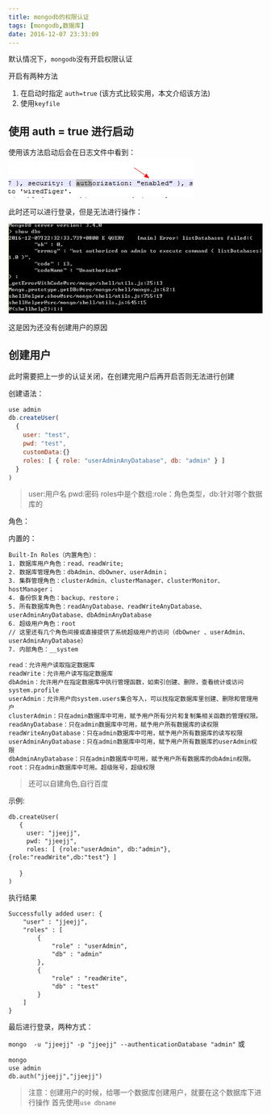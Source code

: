 ```yaml
---
title: mongodb的权限认证
tags: [mongodb,数据库]
date: 2016-12-07 23:33:09
---
```



默认情况下，`mongodb`没有开启权限认证

开启有两种方法

1. 在启动时指定 `auth=true` (该方式比较实用，本文介绍该方法)
2. 使用`keyfile`

<!--more-->

## 使用 auth = true 进行启动

使用该方法启动后会在日志文件中看到：
![authenable](/images/mongodb的权限认证/authenable.png)

此时还可以进行登录，但是无法进行操作：

![alt](/images/mongodb的权限认证/noauth.png)

这是因为还没有创建用户的原因

## 创建用户

此时需要把上一步的认证关闭，在创建完用户后再开启否则无法进行创建

创建语法：
```js
use admin
db.createUser(
  {
    user: "test",
    pwd: "test",
	customData:{}
    roles: [ { role: "userAdminAnyDatabase", db: "admin" } ]
  }
)
```

>user:用户名
>pwd:密码
>roles中是个数组:role：角色类型，db:针对哪个数据库的

角色：

内置的：

```
Built-In Roles（内置角色）：
1. 数据库用户角色：read、readWrite;
2. 数据库管理角色：dbAdmin、dbOwner、userAdmin；
3. 集群管理角色：clusterAdmin、clusterManager、clusterMonitor、hostManager；
4. 备份恢复角色：backup、restore；
5. 所有数据库角色：readAnyDatabase、readWriteAnyDatabase、userAdminAnyDatabase、dbAdminAnyDatabase
6. 超级用户角色：root  
// 这里还有几个角色间接或直接提供了系统超级用户的访问（dbOwner 、userAdmin、userAdminAnyDatabase）
7. 内部角色：__system
```

```
read：允许用户读取指定数据库
readWrite：允许用户读写指定数据库
dbAdmin：允许用户在指定数据库中执行管理函数，如索引创建、删除，查看统计或访问system.profile
userAdmin：允许用户向system.users集合写入，可以找指定数据库里创建、删除和管理用户
clusterAdmin：只在admin数据库中可用，赋予用户所有分片和复制集相关函数的管理权限。
readAnyDatabase：只在admin数据库中可用，赋予用户所有数据库的读权限
readWriteAnyDatabase：只在admin数据库中可用，赋予用户所有数据库的读写权限
userAdminAnyDatabase：只在admin数据库中可用，赋予用户所有数据库的userAdmin权限
dbAdminAnyDatabase：只在admin数据库中可用，赋予用户所有数据库的dbAdmin权限。
root：只在admin数据库中可用。超级账号，超级权限
```

>还可以自建角色,自行百度

示例:
```
db.createUser(
   {
     user: "jjeejj",
     pwd: "jjeejj",
     roles: [ {role:"userAdmin", db:"admin"},{role:"readWrite",db:"test"} ]

   }
)
```
执行结果
```
Successfully added user: {
	"user" : "jjeejj",
	"roles" : [
		{
			"role" : "userAdmin",
			"db" : "admin"
		},
		{
			"role" : "readWrite",
			"db" : "test"
		}
	]
}
```

最后进行登录，两种方式：

`mongo  -u "jjeejj" -p "jjeejj" --authenticationDatabase "admin"`
或
```
mongo
use admin
db.auth("jjeejj","jjeejj")
```

>注意：创建用户的时候，给哪一个数据库创建用户，就要在这个数据库下进行操作  首先使用`use dbname`




